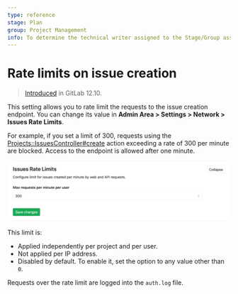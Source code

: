 ```yaml
---
type: reference
stage: Plan
group: Project Management
info: To determine the technical writer assigned to the Stage/Group associated with this page, see https://about.gitlab.com/handbook/engineering/ux/technical-writing/#designated-technical-writers
---
```


# Rate limits on issue creation

> [Introduced](https://gitlab.com/gitlab-org/gitlab/-/merge_requests/28129) in GitLab 12.10.

This setting allows you to rate limit the requests to the issue creation endpoint.
You can change its value in **Admin Area > Settings > Network > Issues Rate Limits**.

For example, if you set a limit of 300, requests using the
[Projects::IssuesController#create](https://gitlab.com/gitlab-org/gitlab/raw/master/app/controllers/projects/issues_controller.rb)
action exceeding a rate of 300 per minute are blocked. Access to the endpoint is allowed after one minute.

![Rate limits on issues creation](img/rate_limit_on_issues_creation_v13_1.png)

This limit is:

- Applied independently per project and per user.
- Not applied per IP address.
- Disabled by default. To enable it, set the option to any value other than `0`.

Requests over the rate limit are logged into the `auth.log` file.
